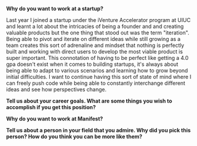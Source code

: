 **Why do you want to work at a startup?**

Last year I joined a startup under the iVenture Accelerator program at UIUC and learnt a lot about the intricacies of being a founder and and creating valuable products but the one thing that stood out was the term "iteration". Being able to pivot and iterate on different ideas while still growing as a team creates this sort of adrenaline and mindset that nothing is perfectly built and working with direct users to develop the most viable product is super important. This connotation of having to be perfect like getting a 4.0 gpa doesn't exist when it comes to building startups, it's always about being able to adapt to various scenarios and learning how to grow beyond initial difficulties. I want to continue having this sort of state of mind where I can freely push code while being able to constantly interchange different ideas and see how perspectives change.

**Tell us about your career goals. What are some things you wish to accomplish if you get this position?**

**Why do you want to work at Manifest?**

**Tell us about a person in your field that you admire. Why did you pick this person? How do you think you can be more like them?**